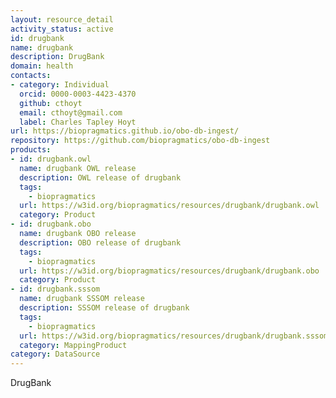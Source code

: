```yaml
---
layout: resource_detail
activity_status: active
id: drugbank
name: drugbank
description: DrugBank
domain: health
contacts:
- category: Individual
  orcid: 0000-0003-4423-4370
  github: cthoyt
  email: cthoyt@gmail.com
  label: Charles Tapley Hoyt
url: https://biopragmatics.github.io/obo-db-ingest/
repository: https://github.com/biopragmatics/obo-db-ingest
products:
- id: drugbank.owl
  name: drugbank OWL release
  description: OWL release of drugbank
  tags:
    - biopragmatics
  url: https://w3id.org/biopragmatics/resources/drugbank/drugbank.owl
  category: Product
- id: drugbank.obo
  name: drugbank OBO release
  description: OBO release of drugbank
  tags:
    - biopragmatics
  url: https://w3id.org/biopragmatics/resources/drugbank/drugbank.obo
  category: Product
- id: drugbank.sssom
  name: drugbank SSSOM release
  description: SSSOM release of drugbank
  tags:
    - biopragmatics
  url: https://w3id.org/biopragmatics/resources/drugbank/drugbank.sssom
  category: MappingProduct
category: DataSource
---
```


DrugBank

